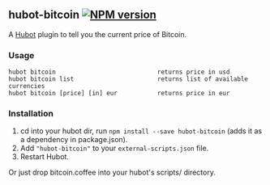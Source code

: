 ## hubot-bitcoin [![NPM version](https://badge.fury.io/js/hubot-bitcoin.png)](http://badge.fury.io/js/hubot-bitcoin)

A [Hubot](https://github.com/github/hubot) plugin to tell you the current price of Bitcoin.

### Usage

    hubot bitcoin                            returns price in usd
    hubot bitcoin list                       returns list of available currencies
    hubot bitcoin [price] [in] eur           returns price in eur

### Installation
1. cd into your hubot dir, run `npm install --save hubot-bitcoin` (adds it as a dependency in package.json).
2. Add `"hubot-bitcoin"` to your `external-scripts.json` file.
3. Restart Hubot.

Or just drop bitcoin.coffee into your hubot's scripts/ directory.
